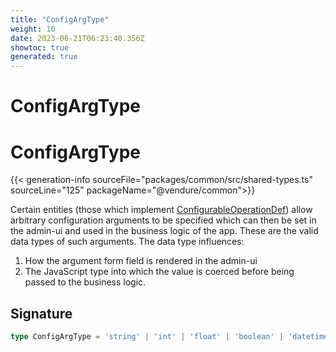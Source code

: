 ```yaml
---
title: "ConfigArgType"
weight: 10
date: 2023-06-21T06:23:40.356Z
showtoc: true
generated: true
---
```

<!-- This file was generated from the Vendure source. Do not modify. Instead, re-run the "docs:build" script -->

# ConfigArgType
<div class="symbol">


# ConfigArgType

{{< generation-info sourceFile="packages/common/src/shared-types.ts" sourceLine="125" packageName="@vendure/common">}}

Certain entities (those which implement <a href='/typescript-api/configurable-operation-def/#configurableoperationdef'>ConfigurableOperationDef</a>) allow arbitrary
configuration arguments to be specified which can then be set in the admin-ui and used in
the business logic of the app. These are the valid data types of such arguments.
The data type influences:

1. How the argument form field is rendered in the admin-ui
2. The JavaScript type into which the value is coerced before being passed to the business logic.

## Signature

```TypeScript
type ConfigArgType = 'string' | 'int' | 'float' | 'boolean' | 'datetime' | 'ID'
```
</div>
